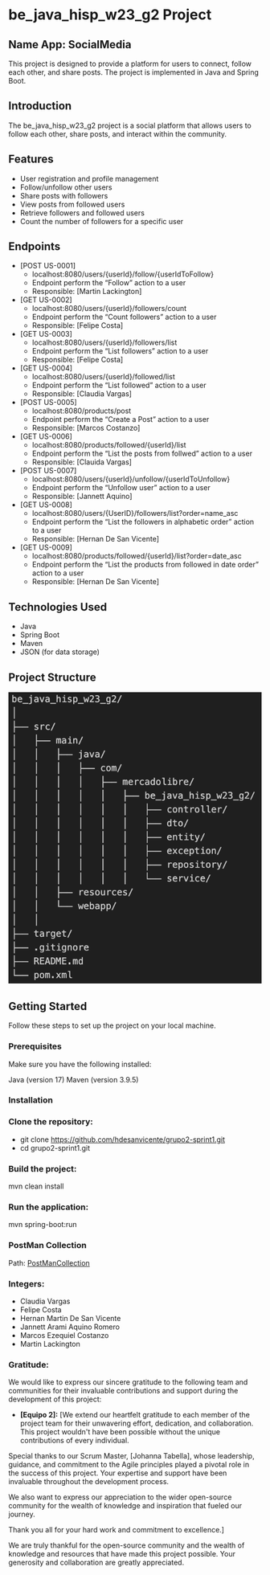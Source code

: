 # be_java_hisp_w23_g2 Project

## Name App: SocialMedia

This project is designed to provide a platform for users to connect, follow each other, and share posts. The project is implemented in Java and Spring Boot.

## Introduction
The be_java_hisp_w23_g2 project is a social platform that allows users to follow each other, share posts, and interact within the community.

## Features
- User registration and profile management
- Follow/unfollow other users
- Share posts with followers
- View posts from followed users
- Retrieve followers and followed users
- Count the number of followers for a specific user

## Endpoints
- [POST US-0001]
  - localhost:8080/users/{userId}/follow/{userIdToFollow}
  - Endpoint perform the “Follow” action to a user
  - Responsible: [Martin Lackington]
- [GET US-0002]
  - localhost:8080/users/{userId}/followers/count
  - Endpoint perform the “Count followers” action to a user
  - Responsible: [Felipe Costa]
- [GET US-0003]
  - localhost:8080/users/{userId}/followers/list
  - Endpoint perform the “List followers” action to a user
  - Responsible: [Felipe Costa]
- [GET US-0004]
  - localhost:8080/users/{userId}/followed/list
  - Endpoint perform the “List followed” action to a user
  - Responsible: [Claudia Vargas]
- [POST US-0005]
  - localhost:8080/products/post
  - Endpoint perform the “Create a Post” action to a user
  - Responsible: [Marcos Costanzo]
- [GET US-0006]
  - localhost:8080/products/followed/{userId}/list
  - Endpoint perform the “List the posts from follwed” action to a user
  - Responsible: [Clauida Vargas]
- [POST US-0007]
  - localhost:8080/users/{userId}/unfollow/{userIdToUnfollow}
  - Endpoint perform the “Unfollow user” action to a user
  - Responsible: [Jannett Aquino]
- [GET US-0008]
  - localhost:8080/users/{UserID}/followers/list?order=name_asc
  - Endpoint perform the “List the followers in alphabetic order” action to a user
  - Responsible: [Hernan De San Vicente]
- [GET US-0009]
  - localhost:8080/products/followed/{userId}/list?order=date_asc
  - Endpoint perform the “List the products from followed in date order” action to a user
  - Responsible: [Hernan De San Vicente]

## Technologies Used
- Java
- Spring Boot
- Maven
- JSON (for data storage)

## Project Structure
![Project Structure](images/project-structure.png)

## Getting Started
Follow these steps to set up the project on your local machine.

### Prerequisites
Make sure you have the following installed:

Java (version 17)
Maven (version 3.9.5)

### Installation

### Clone the repository:
- git clone https://github.com/hdesanvicente/grupo2-sprint1.git
- cd grupo2-sprint1.git

### Build the project:
mvn clean install

### Run the application:
mvn spring-boot:run

### PostMan Collection
Path: [PostManCollection](src/main/resources/Sprint%201.postman_collection.json)

### Integers:
- Claudia Vargas
- Felipe Costa
- Hernan Martin De San Vicente
- Jannett Arami Aquino Romero
- Marcos Ezequiel Costanzo
- Martin Lackington

### Gratitude:
We would like to express our sincere gratitude to the following team and communities for their invaluable contributions and support during the development of this project:

- **[Equipo 2]:** [We extend our heartfelt gratitude to each member of the project team for their unwavering effort, dedication, and collaboration. This project wouldn't have been possible without the unique contributions of every individual.

Special thanks to our Scrum Master, [Johanna Tabella], whose leadership, guidance, and commitment to the Agile principles played a pivotal role in the success of this project. Your expertise and support have been invaluable throughout the development process.

We also want to express our appreciation to the wider open-source community for the wealth of knowledge and inspiration that fueled our journey.

Thank you all for your hard work and commitment to excellence.]

We are truly thankful for the open-source community and the wealth of knowledge and resources that have made this project possible. Your generosity and collaboration are greatly appreciated.
